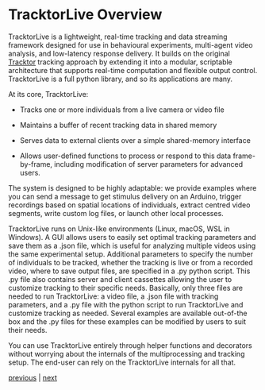 # TracktorLive Overview

TracktorLive is a lightweight, real-time tracking and data streaming framework
designed for use in behavioural experiments, multi-agent video analysis, and
low-latency response delivery. It builds on the original [Tracktor](https://besjournals.onlinelibrary.wiley.com/doi/full/10.1111/2041-210X.13166) tracking
approach by extending it into a modular, scriptable architecture that supports
real-time computation and flexible output control.
TracktorLive is a full python library, and so its applications are many.

At its core, TracktorLive:

-    Tracks one or more individuals from a live camera or video file

-   Maintains a buffer of recent tracking data in shared memory

-    Serves data to external clients over a simple shared-memory
    interface

-    Allows user-defined functions to process or respond to this data
    frame-by-frame, including modification of server parameters for advanced
    users.

The system is designed to be highly adaptable: we provide examples where you can 
send a message to get stimulus delivery on an Arduino, 
trigger recordings based
on spatial locations of individuals, extract centred video segments, write
custom log files, or launch other local processes.

TracktorLive runs on Unix-like environments (Linux, macOS, WSL in
Windows). A GUI allows users to easily set optimal tracking
parameters and save them as a .json file, which is useful for analyzing multiple
videos using the same experimental setup. Additional parameters to specify the
number of individuals to be tracked, whether the tracking is live or from a
recorded video, where to save output files, are specified in a .py python script.
This .py file also contains server and client cassettes allowing the user to
customize tracking to their specific needs. Basically, only three files are needed to run
TracktorLive: a video file, a .json file with tracking parameters, and a .py file
with the python script to run TracktorLive and customize tracking as needed.
Several examples are available out-of-the box and the .py files for these
examples can be modified by users to suit their needs.

You can use TracktorLive entirely through helper functions and decorators
without worrying about the internals of the multiprocessing and tracking setup.
The end-user can rely on the TracktorLive internals for all that.

[previous]() | [next](02-quickstart.md)
